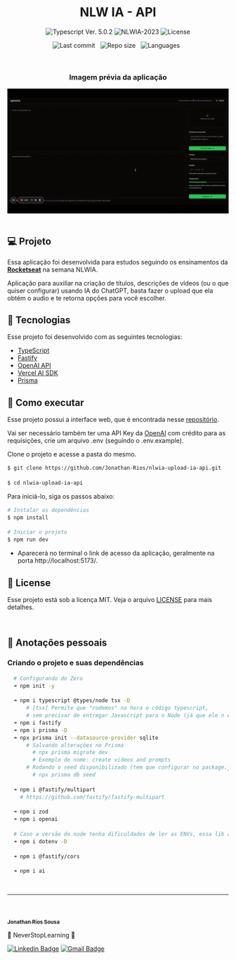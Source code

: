 <h1 align="center">NLW IA - API</h1>

<p align="center">
  <img 
    src="https://img.shields.io/badge/Typescript-%5E5.0.2-blue"
    alt="Typescript Ver. 5.0.2" 
  />
  <img
    src="https://img.shields.io/badge/NLWIA-2023-green" 
    alt="NLWIA-2023"
  />
  <img 
    alt="License"
    src="https://img.shields.io/static/v1?label=license&message=MIT&color=E51C44&labelColor=0A1033"
  />
</p>

<div align="center">

  ![Last commit](https://img.shields.io/github/last-commit/Jonathan-Rios/nlwia-upload-ia-api?color=4DA1CD 'Last commit') &nbsp;
  ![Repo size](https://img.shields.io/github/repo-size/Jonathan-Rios/nlwia-upload-ia-api?color=4DA1CD 'Repo size') &nbsp;
  ![Languages](https://img.shields.io/github/languages/count/Jonathan-Rios/nlwia-upload-ia-api?color=4DA1CD 'Languages') &nbsp;
  
</div>

<br>

<h3 align="center">Imagem prévia da aplicação</h3>
 
<div align="center">
  <img src=".github/project-preview.gif?style=flat" alt="Cover" />
</div>

<br>

## 💻 Projeto
Essa aplicação foi desenvolvida para estudos seguindo os ensinamentos da **[Rocketseat](https://www.rocketseat.com.br/)** na semana NLWIA.

Aplicação para auxiliar na criação de títulos, descrições de vídeos (ou o que quiser configurar) usando IA do ChatGPT, basta fazer o upload que ela obtém o audio e te retorna opções para você escolher.

## 🧪 Tecnologias

Esse projeto foi desenvolvido com as seguintes tecnologias:

- [TypeScript](https://www.typescriptlang.org/)
- [Fastify](https://fastify.dev/)
- [OpenAI API](https://openai.com/)
- [Vercel AI SDK](https://vercel.com/blog/introducing-the-vercel-ai-sdk)
- [Prisma](https://www.prisma.io/)

## 🚀 Como executar
Esse projeto possui a interface web, que é encontrada nesse [repositório](https://github.com/Jonathan-Rios/nlwia-upload-ia-web.git).

Vai ser necessário também ter uma API Key da [OpenAI](https://openai.com/) com crédito para as requisições, 
crie um arquivo .env (seguindo o .env.example).

Clone o projeto e acesse a pasta do mesmo.

```bash
$ git clone https://github.com/Jonathan-Rios/nlwia-upload-ia-api.git

$ cd nlwia-upload-ia-api
```

Para iniciá-lo, siga os passos abaixo:
```bash
# Instalar as dependências
$ npm install

# Iniciar o projeto
$ npm run dev
```
- Aparecerá no terminal o link de acesso da aplicação, geralmente na porta http://localhost:5173/.

## 📝 License

Esse projeto está sob a licença MIT. Veja o arquivo [LICENSE](./LICENSE.md) para mais detalhes.

<br />



## 📓 Anotações pessoais

<h3>Criando o projeto e suas dependências </h3>

```bash
  # Configurando do Zero
  ➜ npm init -y

  ➜ npm i typescript @types/node tsx -D
      # [tsx] Permite que "rodemos" na hora o código typescript, 
      # sem precisar de entregar Javascript para o Node (já que ele n entende typescript direto)
  ➜ npm i fastify
  ➜ npm i prisma -D
  ➜ npx prisma init --datasource-provider sqlite
      # Salvando alterações no Prisma
        # npx prisma migrate dev 
        # Exemplo de nome: create videos and prompts
      # Rodando o seed disponibilizado (tem que configurar no package.json o caminho)
        # npx prisma db seed

  ➜ npm i @fastify/multipart
    # https://github.com/fastify/fastify-multipart

  ➜ npm i zod
  ➜ npm i openai

  # Caso a versão do node tenha dificuldades de ler as ENVs, essa lib auxilia.
  ➜ npm i dotenv -D 
  
  ➜ npm i @fastify/cors

  ➜ npm i ai
```   
<br />
 

---
<br />

<a href="https://github.com/Jonathan-Rios">
 <img src="https://github.com/Jonathan-Rios.png" width="100px;" alt="" />
 <br />
 <sub><b>Jonathan Rios Sousa</b></sub></a>

💠 NeverStopLearning 💠

[![Linkedin Badge](https://img.shields.io/badge/-Jonathan-blue?style=flat-square&logo=Linkedin&logoColor=white&link=https://www.linkedin.com/in/jonathan-rios-sousa-19b3431b6/)](https://www.linkedin.com/in/jonathan-rios-sousa-19b3431b6/) 
[![Gmail Badge](https://img.shields.io/badge/-jonathan.riosousa@gmail.com-c14438?style=flat-square&logo=Gmail&logoColor=white&link=mailto:jonathan.riosousa@gmail.com)](mailto:jonathan.riosousa@gmail.com)
